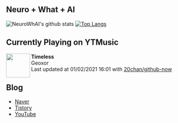## Neuro + What + AI

![NeuroWhAI's github stats](https://github-readme-stats.vercel.app/api?username=neurowhai&count_private=true&show_icons=true)
[![Top Langs](https://github-readme-stats.vercel.app/api/top-langs/?username=neurowhai&layout=compact)](https://github.com/anuraghazra/github-readme-stats)

## Currently Playing on YTMusic

[<img align="left" height="65" src="https://lh3.googleusercontent.com/voBYftLdPvNEauQIHdBDN1FG-oRzNJcNLiYP4zGzVJcL7PxroEDqqs7-N3u9HcS7ec8d_t_8uH2KgIxf">](https://music.youtube.com/channel/UCJHA2F-a3tqfftyUDbIxaDQ)

**Timeless**  
Geoxor  
Last updated at 01/02/2021 16:01 with [20chan/github-now](https://github.com/20chan/github-now)

## Blog

- [Naver](http://blog.naver.com/neurowhai)
- [Tistory](http://neurowhai.tistory.com/)
- [YouTube](https://www.youtube.com/channel/UCB_v1xU6laBHOeH6z4L-Mtw)
